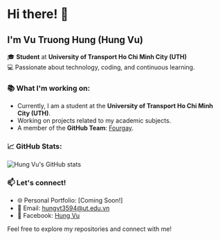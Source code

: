 # Hi there! 👋

## I'm Vu Truong Hung (Hung Vu)

🎓 **Student** at **University of Transport Ho Chi Minh City (UTH)**  
💻 Passionate about technology, coding, and continuous learning.  

### 📚 What I'm working on:
- Currently, I am a student at the **University of Transport Ho Chi Minh City (UTH)**.  
- Working on projects related to my academic subjects.  
- A member of the **GitHub Team**: [Fourgay](https://github.com/fourgay).  

### 📈 GitHub Stats:
![Hung Vu's GitHub stats](https://github-readme-stats.vercel.app/api?username=hungvu25&show_icons=true&theme=radical)

### 📫 Let's connect!
- 🌐 Personal Portfolio: [Coming Soon!]  
- 📧 Email: hungvt3594@ut.edu.vn  
- 💼 Facebook: [Hung Vu](https://www.facebook.com/hungvu25)  

Feel free to explore my repositories and connect with me!
